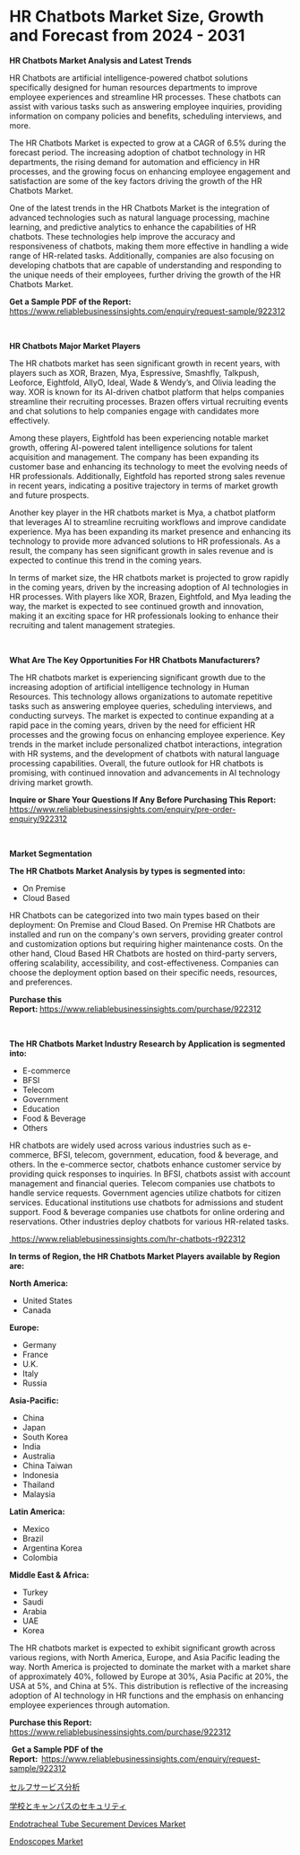 <p><h1>HR Chatbots Market Size, Growth and Forecast from 2024 - 2031</h1></p><p><strong>HR Chatbots Market Analysis and Latest Trends</strong></p>
<p><p>HR Chatbots are artificial intelligence-powered chatbot solutions specifically designed for human resources departments to improve employee experiences and streamline HR processes. These chatbots can assist with various tasks such as answering employee inquiries, providing information on company policies and benefits, scheduling interviews, and more.</p><p>The HR Chatbots Market is expected to grow at a CAGR of 6.5% during the forecast period. The increasing adoption of chatbot technology in HR departments, the rising demand for automation and efficiency in HR processes, and the growing focus on enhancing employee engagement and satisfaction are some of the key factors driving the growth of the HR Chatbots Market.</p><p>One of the latest trends in the HR Chatbots Market is the integration of advanced technologies such as natural language processing, machine learning, and predictive analytics to enhance the capabilities of HR chatbots. These technologies help improve the accuracy and responsiveness of chatbots, making them more effective in handling a wide range of HR-related tasks. Additionally, companies are also focusing on developing chatbots that are capable of understanding and responding to the unique needs of their employees, further driving the growth of the HR Chatbots Market.</p></p>
<p><strong>Get a Sample PDF of the Report:&nbsp;</strong> <a href="https://www.reliablebusinessinsights.com/enquiry/request-sample/922312">https://www.reliablebusinessinsights.com/enquiry/request-sample/922312</a></p>
<p>&nbsp;</p>
<p><strong>HR Chatbots Major Market Players</strong></p>
<p><p>The HR chatbots market has seen significant growth in recent years, with players such as XOR, Brazen, Mya, Espressive, Smashfly, Talkpush, Leoforce, Eightfold, AllyO, Ideal, Wade & Wendy’s, and Olivia leading the way. XOR is known for its AI-driven chatbot platform that helps companies streamline their recruiting processes. Brazen offers virtual recruiting events and chat solutions to help companies engage with candidates more effectively.</p><p>Among these players, Eightfold has been experiencing notable market growth, offering AI-powered talent intelligence solutions for talent acquisition and management. The company has been expanding its customer base and enhancing its technology to meet the evolving needs of HR professionals. Additionally, Eightfold has reported strong sales revenue in recent years, indicating a positive trajectory in terms of market growth and future prospects.</p><p>Another key player in the HR chatbots market is Mya, a chatbot platform that leverages AI to streamline recruiting workflows and improve candidate experience. Mya has been expanding its market presence and enhancing its technology to provide more advanced solutions to HR professionals. As a result, the company has seen significant growth in sales revenue and is expected to continue this trend in the coming years.</p><p>In terms of market size, the HR chatbots market is projected to grow rapidly in the coming years, driven by the increasing adoption of AI technologies in HR processes. With players like XOR, Brazen, Eightfold, and Mya leading the way, the market is expected to see continued growth and innovation, making it an exciting space for HR professionals looking to enhance their recruiting and talent management strategies.</p></p>
<p>&nbsp;</p>
<p><strong>What Are The Key Opportunities For HR Chatbots Manufacturers?</strong></p>
<p><p>The HR chatbots market is experiencing significant growth due to the increasing adoption of artificial intelligence technology in Human Resources. This technology allows organizations to automate repetitive tasks such as answering employee queries, scheduling interviews, and conducting surveys. The market is expected to continue expanding at a rapid pace in the coming years, driven by the need for efficient HR processes and the growing focus on enhancing employee experience. Key trends in the market include personalized chatbot interactions, integration with HR systems, and the development of chatbots with natural language processing capabilities. Overall, the future outlook for HR chatbots is promising, with continued innovation and advancements in AI technology driving market growth.</p></p>
<p><strong>Inquire or Share Your Questions If Any Before Purchasing This Report:</strong> <a href="https://www.reliablebusinessinsights.com/enquiry/pre-order-enquiry/922312">https://www.reliablebusinessinsights.com/enquiry/pre-order-enquiry/922312</a></p>
<p>&nbsp;</p>
<p><strong>Market Segmentation</strong></p>
<p><strong>The HR Chatbots Market Analysis by types is segmented into:</strong></p>
<p><ul><li>On Premise</li><li>Cloud Based</li></ul></p>
<p><p>HR Chatbots can be categorized into two main types based on their deployment: On Premise and Cloud Based. On Premise HR Chatbots are installed and run on the company's own servers, providing greater control and customization options but requiring higher maintenance costs. On the other hand, Cloud Based HR Chatbots are hosted on third-party servers, offering scalability, accessibility, and cost-effectiveness. Companies can choose the deployment option based on their specific needs, resources, and preferences.</p></p>
<p><strong>Purchase this Report:&nbsp;</strong><a href="https://www.reliablebusinessinsights.com/purchase/922312">https://www.reliablebusinessinsights.com/purchase/922312</a></p>
<p>&nbsp;</p>
<p><strong>The HR Chatbots Market Industry Research by Application is segmented into:</strong></p>
<p><ul><li>E-commerce</li><li>BFSI</li><li>Telecom</li><li>Government</li><li>Education</li><li>Food & Beverage</li><li>Others</li></ul></p>
<p><p>HR chatbots are widely used across various industries such as e-commerce, BFSI, telecom, government, education, food & beverage, and others. In the e-commerce sector, chatbots enhance customer service by providing quick responses to inquiries. In BFSI, chatbots assist with account management and financial queries. Telecom companies use chatbots to handle service requests. Government agencies utilize chatbots for citizen services. Educational institutions use chatbots for admissions and student support. Food & beverage companies use chatbots for online ordering and reservations. Other industries deploy chatbots for various HR-related tasks.</p></p>
<p><a href="https://www.reliablebusinessinsights.com/hr-chatbots-r922312">&nbsp;https://www.reliablebusinessinsights.com/hr-chatbots-r922312</a></p>
<p><strong>In terms of Region, the HR Chatbots Market Players available by Region are:</strong></p>
<p>
    <p> <strong> North America: </strong>
        <ul>
            <li>United States</li>
            <li>Canada</li>
        </ul>
        </p> 
    <p> <strong> Europe: </strong>
        <ul>
            <li>Germany</li>
            <li>France</li>
            <li>U.K.</li>
            <li>Italy</li>
            <li>Russia</li>
        </ul>
        </p> 
    <p> <strong> Asia-Pacific: </strong>
        <ul>
            <li>China</li>
            <li>Japan</li>
            <li>South Korea</li>
            <li>India</li>
            <li>Australia</li>
            <li>China Taiwan</li>
            <li>Indonesia</li>
            <li>Thailand</li>
            <li>Malaysia</li>
        </ul>
        </p> 
    <p> <strong> Latin America: </strong>
        <ul>
            <li>Mexico</li>
            <li>Brazil</li>
            <li>Argentina Korea</li>
            <li>Colombia</li>
        </ul>
        </p> 
    <p> <strong> Middle East & Africa: </strong>
        <ul>
            <li>Turkey</li>
            <li>Saudi</li>
            <li>Arabia</li>
            <li>UAE</li>
            <li>Korea</li>
        </ul>
    </p>
    </p>
<p><p>The HR chatbots market is expected to exhibit significant growth across various regions, with North America, Europe, and Asia Pacific leading the way. North America is projected to dominate the market with a market share of approximately 40%, followed by Europe at 30%, Asia Pacific at 20%, the USA at 5%, and China at 5%. This distribution is reflective of the increasing adoption of AI technology in HR functions and the emphasis on enhancing employee experiences through automation.</p></p>
<p><strong>Purchase this Report: </strong><a href="https://www.reliablebusinessinsights.com/purchase/922312">https://www.reliablebusinessinsights.com/purchase/922312</a></p>
<p>&nbsp;<strong>Get a Sample PDF of the Report:&nbsp;&nbsp;</strong><a href="https://www.reliablebusinessinsights.com/enquiry/request-sample/922312">https://www.reliablebusinessinsights.com/enquiry/request-sample/922312</a></p>
<p><strong></strong></p>
<p><p><a href="https://github.com/DwightHuels1/Market-Research-Report-List-2/blob/main/8570649174052.md">セルフサービス分析</a></p><p><a href="https://github.com/tanyaali3/Market-Research-Report-List-2/blob/main/1645487174051.md">学校とキャンパスのセキュリティ</a></p><p><a href="https://github.com/nicoletavirag/Market-Research-Report-List-4/blob/main/endotracheal-tube-securement-devices-market.md">Endotracheal Tube Securement Devices Market</a></p><p><a href="https://github.com/mauripalmi/Market-Research-Report-List-4/blob/main/endoscopes-market.md">Endoscopes Market</a></p></p>
